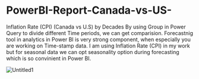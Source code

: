 # PowerBI-Report-Canada-vs-US-
Inflation Rate (CPI) (Canada vs U.S) by Decades
By using Group in Power Query to divide different Time periods, we can get comparision. Forecastnig tool in analytics in Power BI is very strong component, when especially you are working on Time-stamp data. I am using Inflation Rate (CPI) in my work but for seasonal data we can opt seasonality option during forecasting which is so convinient in Power BI. 


![Untitled1](https://user-images.githubusercontent.com/100975167/227755826-6f5efa50-6405-4430-8eeb-705717ff6f93.png)
